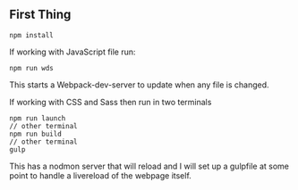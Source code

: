 ## First Thing
```
npm install
```


If working with JavaScript file run: 
```
npm run wds
```
This starts a Webpack-dev-server to update when any file is changed.

If working with CSS and Sass then run in two terminals 
```
npm run launch
// other terminal
npm run build
// other terminal
gulp
```
This has a nodmon server that will reload and I will set up a gulpfile at some point to handle a livereload of the webpage itself.
